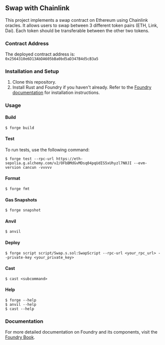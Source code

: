 ## Swap with Chainlink

This project implements a swap contract on Ethereum using Chainlink oracles. It allows users to swap between 3 different token pairs (ETH, Link, Dai). Each token should be transferable between the other two tokens.

### Contract Address

The deployed contract address is: `0x2564310e6D13AbDA605bBa0bd5aD347B4d5cB3a5`

### Installation and Setup

1. Clone this repository.
2. Install Rust and Foundry if you haven't already. Refer to the [Foundry documentation](https://book.getfoundry.sh/) for installation instructions.

### Usage

#### Build

```shell
$ forge build
```

#### Test

To run tests, use the following command:

```shell
$ forge test --rpc-url https://eth-sepolia.g.alchemy.com/v2/OFbBMdGvMDsq04pqUdIS5xUhyzl7N0JI --evm-version cancun -vvvvv
```

#### Format

```shell
$ forge fmt
```

#### Gas Snapshots

```shell
$ forge snapshot
```

#### Anvil

```shell
$ anvil
```

#### Deploy

```shell
$ forge script script/Swap.s.sol:SwapScript --rpc-url <your_rpc_url> --private-key <your_private_key>
```

#### Cast

```shell
$ cast <subcommand>
```

#### Help

```shell
$ forge --help
$ anvil --help
$ cast --help
```

### Documentation

For more detailed documentation on Foundry and its components, visit the [Foundry Book](https://book.getfoundry.sh/).
